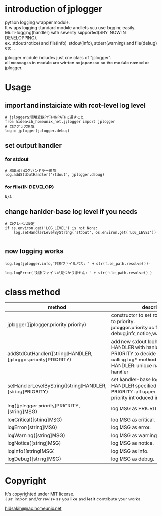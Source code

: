 # introduction of jplogger

python logging wrapper module.  
It wraps logging standard module and lets you use logging easily.  
Multi-logging(handler) with severity supported(SRY. NOW IN DEVELOPPING).  
ex. stdout(notice) and file(info). stdout(info), stderr(warning) and file(debug)  etc...  

jplogger module includes just one class of "jplogger".  
all messages in module are wirrten as japanese so the module named as jplogger.  


# Usage

## import and instaiciate with root-level log level

```
# jploggerを環境変数PYTHONPATHに通すこと
from hideakih_homeunix_net.jplogger import jplogger
# ログクラス生成
log = jplogger(jplogger.debug)
```

## set output handler

### for stdout
```
# 標準出力ログハンドラー追加
log.addStdOutHandler('stdout', jplogger.debug)
```
### for file(IN DEVELOP)
```
N/A
```

## change hanlder-base log level if you needs

```
# ログレベル設定
if os.environ.get('LOG_LEVEL') is not None:
	log.setHandlerLevelByString('stdout', os.environ.get('LOG_LEVEL'))
```
```
```

## now logging works
```
log.log(jplogger.info,'対象ファイルパス: ' + str(file_path.resolve()))
```
```
log.logError('対象ファイルが見つかりません: ' + str(file_path.resolve()))
```

# class method
|method|description|example|
|-|-|-|
|jplogger([jplogger.priority]priority)|constructor to set root-base log level to priority. <br> jplogger.priority as follows: debug,info,notice,warning,error,critical|log = jplogger(jpllogger.debug)|
|addStdOutHandler([string]HANDLER, [jplogger.priority]PRIORITY)|add new stdout loghandler as HANDLER with hanlder-base PRIORITY to decide to output log by calling log* method as shown below. <br> HANDLER: unique name to specify the handler|log.addStdOutHandler('uniquename_for_stdout', jplogger.info)|
|setHandlerLevelByString([string]HANDLER, [string]PRIORITY)|set handler-base log level of HANDLER specified to PRIORITY <br> PRIORITY: all upper case string of priority introduced in jplogger()|setHandlerLevelByString('uniqename_for_stdout', 'NOTICE')|
|log([jplogger.priority]PRIORITY, [string]MSG)|log MSG as PRIORITY.|log.log(jplogger.info, 'info msg')|
|logCritical([string]MSG)|log MSG as critical.|log.logCritical('error msg')|
|logError([string]MSG)|log MSG as error.|log.logError('error msg')|
|logWarning([string]MSG)|log MSG as warning.|log.logWarning('error msg')|
|logNotice([string]MSG)|log MSG as notice.|log.logNotice('error msg')|
|logInfo([string]MSG)|log MSG as info.|log.logInfo('error msg')|
|logDebug([string]MSG)|log MSG as debug.|log.logDebug('error msg')|


# Copyright
It's copyrighted under MIT license.  
Just import and/or revise as you like and let it contribute your works.  

hideakih@nac.homeunix.net
